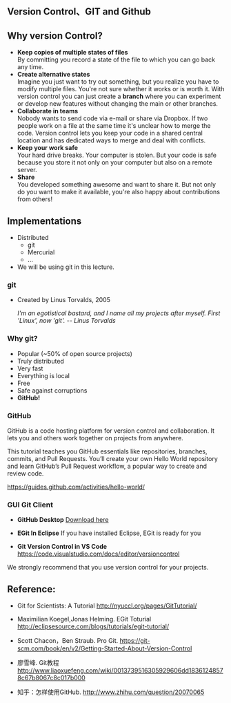 ## Version Control、GIT and Github

## Why version Control?
 
 * **Keep copies of multiple states of files**   
  By committing you record a state of the file to which you can go back any time.
 * **Create alternative states**  
 Imagine you just want to try out something, but you realize you have to modify multiple files. You're not sure whether it works or is worth it. With version control you can just create a **branch** where you can experiment or develop new features without changing the main or other branches.
 * **Collaborate in teams**   
 Nobody wants to send code via e-mail or share via Dropbox. If two people work on a file at the same time it's unclear how to merge the code. Version control lets you keep your code in a shared central location and has dedicated ways to merge and deal with conflicts. 
 * **Keep your work safe**  
 Your hard drive breaks. Your computer is stolen. But your code is safe because you store it not only on your computer but also on a remote server. 
 * **Share**  
 You developed something awesome and want to share it. But not only do you want to make it available, you're also happy about contributions from others! 

## Implementations

 * Distributed
    * git
    * Mercurial
    * ...
 * We will be using git in this lecture. 
 
### git

 * Created by Linus Torvalds, 2005

   *I'm an egotistical bastard, and I name all my projects after myself. First 'Linux', now 'git'. -- Linus Torvalds*

### Why git?

 * Popular (~50% of open source projects)
 * Truly distributed
 * Very fast
 * Everything is local
 * Free
 * Safe against corruptions
 * **GitHub!**
 
### GitHub

GitHub is a code hosting platform for version control and collaboration. It lets you and others work together on projects from anywhere.

This tutorial teaches you GitHub essentials like repositories, branches, commits, and Pull Requests. You’ll create your own Hello World repository and learn GitHub’s Pull Request workflow, a popular way to create and review code.

https://guides.github.com/activities/hello-world/

### GUI Git Client

* **GitHub Desktop** 
  [Download here](https://desktop.github.com/)
  
* **EGit In Eclipse** 
  If you have installed Eclipse, EGit is ready for you

* **Git Version Control in VS Code**
  https://code.visualstudio.com/docs/editor/versioncontrol

We strongly recommend that you use version control for your projects. 

## Reference:

* Git for Scientists: A Tutorial http://nyuccl.org/pages/GitTutorial/

* Maximilian Koegel,Jonas Helming. EGit Toturial http://eclipsesource.com/blogs/tutorials/egit-tutorial/    

* Scott Chacon，Ben Straub. Pro Git. https://git-scm.com/book/en/v2/Getting-Started-About-Version-Control

* 廖雪峰. Git教程  http://www.liaoxuefeng.com/wiki/0013739516305929606dd18361248578c67b8067c8c017b000

* 知乎：怎样使用GitHub. http://www.zhihu.com/question/20070065